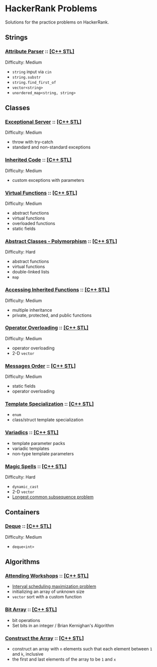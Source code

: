 # HackerRank Problems
Solutions for the practice problems on HackerRank.

## Strings
### [Attribute Parser](https://www.hackerrank.com/challenges/attribute-parser/problem) :: [[C++ STL]](String.Attribute-Parser.STL)
Difficulty: Medium
* `string` input via `cin`
* `string.substr`
* `string.find_first_of`
* `vector<string>`
* `unordered_map<string, string>`

## Classes
### [Exceptional Server](https://www.hackerrank.com/challenges/exceptional-server/problem) :: [[C++ STL]](Class.Exceptional-Server.STL)
Difficulty: Medium
* throw with try-catch
* standard and non-standard exceptions

### [Inherited Code](https://www.hackerrank.com/challenges/inherited-code/problem) :: [[C++ STL]](Class.Inherited-Code.STL)
Difficulty: Medium
* custom exceptions with parameters

### [Virtual Functions](https://www.hackerrank.com/challenges/virtual-functions/problem) :: [[C++ STL]](Class.Virtual-Functions.STL)
Difficulty: Medium
* abstract functions
* virtual functions
* overloaded functions
* static fields

### [Abstract Classes - Polymorphism](https://www.hackerrank.com/challenges/abstract-classes-polymorphism/problem) :: [[C++ STL]](Class.Abstract-Classes.STL)
Difficulty: Hard
* abstract functions
* virtual functions
* double-linked lists
* `map`

### [Accessing Inherited Functions](https://www.hackerrank.com/challenges/accessing-inherited-functions/problem) :: [[C++ STL]](Class.Accessing-Inherited-Functions.STL)
Difficulty: Medium
* multiple inheritance
* private, protected, and public functions

### [Operator Overloading](https://www.hackerrank.com/challenges/operator-overloading/problem) :: [[C++ STL]](Class.Operator-Overloading.STL)
Difficulty: Medium
* operator overloading
* 2-D `vector`

### [Messages Order](https://www.hackerrank.com/challenges/messages-order/problem) :: [[C++ STL]](Class.Messages-Order.STL)
Difficulty: Medium
* static fields
* operator overloading

### [Template Specialization](https://www.hackerrank.com/challenges/cpp-class-template-specialization/problem) :: [[C++ STL]](Class.Template-Specialization.STL)
* `enum`
* class/struct template specialization

### [Variadics](https://www.hackerrank.com/challenges/cpp-variadics/problem) :: [[C++ STL]](Class.Variadics.STL)
* template parameter packs
* variadic templates
* non-type template parameters

### [Magic Spells](https://www.hackerrank.com/challenges/magic-spells/problem) :: [[C++ STL]](Class.Magic-Spells.STL)
Difficulty: Hard
* `dynamic_cast`
* 2-D `vector`
* [Longest common subsequence problem](https://en.wikipedia.org/wiki/Longest_common_subsequence_problem)

## Containers
### [Deque](https://www.hackerrank.com/challenges/deque-stl/problem) :: [[C++ STL]](Container.Deque.STL)
Difficulty: Medium
* `deque<int>`

## Algorithms
### [Attending Workshops](https://www.hackerrank.com/challenges/attending-workshops/problem) :: [[C++ STL]](Algorithm.Attending-Workshops.STL)
* [Interval scheduling maximization problem](https://en.wikipedia.org/wiki/Interval_scheduling)
* initializing an array of unknown size
* `vector` sort with a custom function

### [Bit Array](https://www.hackerrank.com/challenges/bitset-1/problem) :: [[C++ STL]](Algorithm.Bit-Array.STL)
* bit operations
* Set bits in an integer / Brian Kernighan's Algorithm

### [Construct the Array](https://www.hackerrank.com/challenges/construct-the-array/problem) :: [[C++ STL]](Algorithm.Construct-Array.STL)
* construct an array with `n` elements such that each element between `1` and `k`, inclusive
* the first and last elements of the array to be `1` and `x`
